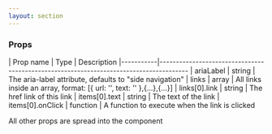 ```yaml
---
layout: section
---
```


### Props

| Prop name | Type    | Description
|-----------|---------------------------------------------------------------------------------------
| ariaLabel        | string   | The aria-label attribute, defaults to "side navigation"
| links            | array    | All links inside an array, format: [{ url: '', text: '' },{...},{...}]
| links[0].link    | string   | The href link of this link
| items[0].text    | string   | The text of the link
| items[0].onClick | function | A function to execute when the link is clicked

All other props are spread into the component

